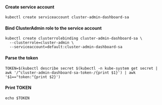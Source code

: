 #### Create service account
    kubectl create serviceaccount cluster-admin-dashboard-sa

#### Bind ClusterAdmin role to the service account
    kubectl create clusterrolebinding cluster-admin-dashboard-sa \
      --clusterrole=cluster-admin \
      --serviceaccount=default:cluster-admin-dashboard-sa

#### Parse the token

    TOKEN=$(kubectl describe secret $(kubectl -n kube-system get secret | awk '/^cluster-admin-dashboard-sa-token-/{print $1}') | awk '$1=="token:"{print $2}')
    
    
#### Print TOKEN
    echo $TOKEN
